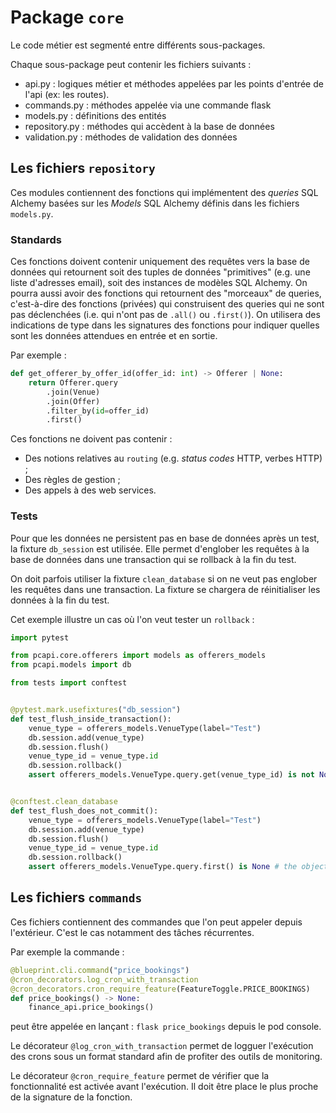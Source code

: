 # Package `core`

Le code métier est segmenté entre différents sous-packages.

Chaque sous-package peut contenir les fichiers suivants :
- api.py : logiques métier et méthodes appelées par les points d'entrée de l'api (ex: les routes).
- commands.py : méthodes appelée via une commande flask
- models.py : définitions des entités
- repository.py : méthodes qui accèdent à la base de données
- validation.py : méthodes de validation des données


## Les fichiers `repository`

Ces modules contiennent des fonctions qui implémentent des _queries_ SQL Alchemy basées sur les _Models_
SQL Alchemy définis dans les fichiers `models.py`.

### Standards

Ces fonctions doivent contenir uniquement des requêtes vers la base de données qui retournent soit des tuples de données
"primitives" (e.g. une liste d'adresses email), soit des instances de modèles SQL Alchemy. On pourra aussi avoir des
fonctions qui retournent des "morceaux" de queries, c'est-à-dire des fonctions (privées) qui construisent des queries
qui ne sont pas déclenchées (i.e. qui n'ont pas de `.all()` ou `.first()`).
On utilisera des indications de type dans les signatures des fonctions pour indiquer quelles sont les données attendues
en entrée et en sortie.

Par exemple :

```python
def get_offerer_by_offer_id(offer_id: int) -> Offerer | None:
    return Offerer.query
        .join(Venue)
        .join(Offer)
        .filter_by(id=offer_id)
        .first()
```

Ces fonctions ne doivent pas contenir :

- Des notions relatives au `routing` (e.g. _status codes_ HTTP, verbes HTTP) ;
- Des règles de gestion ;
- Des appels à des web services.

### Tests

Pour que les données ne persistent pas en base de données après un test, la fixture `db_session`
est utilisée. Elle permet d'englober les requêtes à la base de données dans une transaction qui se rollback à la fin du test.

On doit parfois utiliser la fixture `clean_database` si on ne veut pas englober les requêtes dans une transaction.
La fixture se chargera de réinitialiser les données à la fin du test.

Cet exemple illustre un cas où l'on veut tester un `rollback` :

```python
import pytest

from pcapi.core.offerers import models as offerers_models
from pcapi.models import db

from tests import conftest


@pytest.mark.usefixtures("db_session")
def test_flush_inside_transaction():
    venue_type = offerers_models.VenueType(label="Test")
    db.session.add(venue_type)
    db.session.flush()
    venue_type_id = venue_type.id
    db.session.rollback()
    assert offerers_models.VenueType.query.get(venue_type_id) is not None # the object is still present


@conftest.clean_database
def test_flush_does_not_commit():
    venue_type = offerers_models.VenueType(label="Test")
    db.session.add(venue_type)
    db.session.flush()
    venue_type_id = venue_type.id
    db.session.rollback()
    assert offerers_models.VenueType.query.first() is None # the object is not anymore present
```


## Les fichiers `commands`

Ces fichiers contiennent des commandes que l'on peut appeler depuis l'extérieur. C'est le cas notamment des tâches récurrentes.

Par exemple la commande :
```python
@blueprint.cli.command("price_bookings")
@cron_decorators.log_cron_with_transaction
@cron_decorators.cron_require_feature(FeatureToggle.PRICE_BOOKINGS)
def price_bookings() -> None:
    finance_api.price_bookings()
```

peut être appelée en lançant : `flask price_bookings` depuis le pod console.


Le décorateur `@log_cron_with_transaction` permet de logguer l'exécution des crons sous un format standard afin de profiter des outils de monitoring.

Le décorateur `@cron_require_feature` permet de vérifier que la fonctionnalité est activée avant l'exécution. Il doit être place le plus proche de la signature de la fonction.
